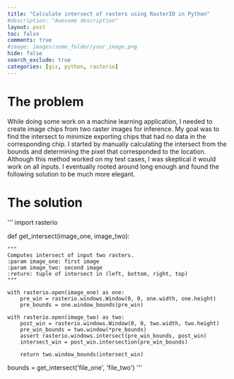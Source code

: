 ```yaml
---
title: "Calculate intersect of rasters using RasterIO in Python"
#description: "Awesome description"
layout: post
toc: false
comments: true
#image: images/some_folder/your_image.png
hide: false
search_exclude: true
categories: [gis, python, rasterio]
---
```

# The problem
While doing some work on a machine learning application, I needed to create image chips from two raster images for inference.
My goal was to find the intersect to minimize exporting chips that had no data in the corresponding chip.
I started by manually calculating the intersect from the bounds and determining the pixel that corresponded to the location.
Although this method worked on my test cases, I was skeptical it would work on all inputs. I eventually rooted around long enough
and found the following solution to be much more elegant.

# The solution
'''
import rasterio

def get_intersect(image_one, image_two):

    """
    Computes intersect of input two rasters.
    :param image_one: first image
    :param image_two: second image
    :return: tuple of intersect in (left, bottom, right, top)
    """

    with rasterio.open(image_one) as one:
        pre_win = rasterio.windows.Window(0, 0, one.width, one.height)
        pre_bounds = one.window_bounds(pre_win)

    with rasterio.open(image_two) as two:
        post_win = rasterio.windows.Window(0, 0, two.width, two.height)
        pre_win_bounds = two.window(*pre_bounds)
        assert rasterio.windows.intersect(pre_win_bounds, post_win)
        intersect_win = post_win.intersection(pre_win_bounds)

        return two.window_bounds(intersect_win)

bounds = get_intersect('file_one', 'file_two')
'''